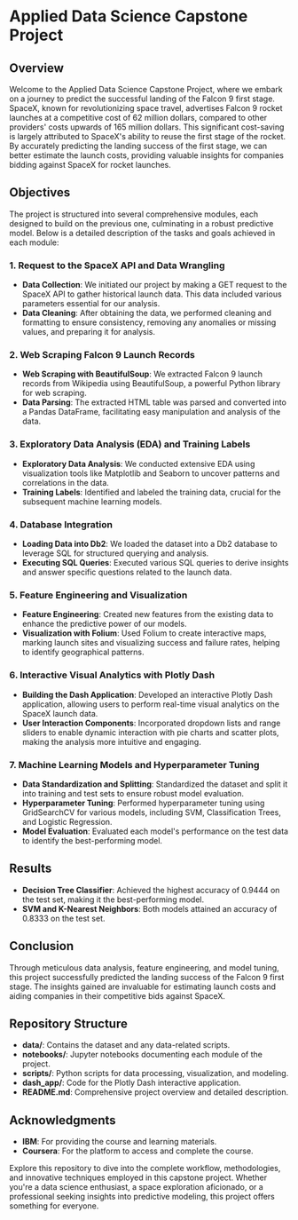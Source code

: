 # Applied Data Science Capstone Project

## Overview
Welcome to the Applied Data Science Capstone Project, where we embark on a journey to predict the successful landing of the Falcon 9 first stage. SpaceX, known for revolutionizing space travel, advertises Falcon 9 rocket launches at a competitive cost of 62 million dollars, compared to other providers' costs upwards of 165 million dollars. This significant cost-saving is largely attributed to SpaceX's ability to reuse the first stage of the rocket. By accurately predicting the landing success of the first stage, we can better estimate the launch costs, providing valuable insights for companies bidding against SpaceX for rocket launches.

## Objectives
The project is structured into several comprehensive modules, each designed to build on the previous one, culminating in a robust predictive model. Below is a detailed description of the tasks and goals achieved in each module:

### 1. Request to the SpaceX API and Data Wrangling
- **Data Collection**: We initiated our project by making a GET request to the SpaceX API to gather historical launch data. This data included various parameters essential for our analysis.
- **Data Cleaning**: After obtaining the data, we performed cleaning and formatting to ensure consistency, removing any anomalies or missing values, and preparing it for analysis.

### 2. Web Scraping Falcon 9 Launch Records
- **Web Scraping with BeautifulSoup**: We extracted Falcon 9 launch records from Wikipedia using BeautifulSoup, a powerful Python library for web scraping.
- **Data Parsing**: The extracted HTML table was parsed and converted into a Pandas DataFrame, facilitating easy manipulation and analysis of the data.

### 3. Exploratory Data Analysis (EDA) and Training Labels
- **Exploratory Data Analysis**: We conducted extensive EDA using visualization tools like Matplotlib and Seaborn to uncover patterns and correlations in the data.
- **Training Labels**: Identified and labeled the training data, crucial for the subsequent machine learning models.

### 4. Database Integration
- **Loading Data into Db2**: We loaded the dataset into a Db2 database to leverage SQL for structured querying and analysis.
- **Executing SQL Queries**: Executed various SQL queries to derive insights and answer specific questions related to the launch data.

### 5. Feature Engineering and Visualization
- **Feature Engineering**: Created new features from the existing data to enhance the predictive power of our models.
- **Visualization with Folium**: Used Folium to create interactive maps, marking launch sites and visualizing success and failure rates, helping to identify geographical patterns.

### 6. Interactive Visual Analytics with Plotly Dash
- **Building the Dash Application**: Developed an interactive Plotly Dash application, allowing users to perform real-time visual analytics on the SpaceX launch data.
- **User Interaction Components**: Incorporated dropdown lists and range sliders to enable dynamic interaction with pie charts and scatter plots, making the analysis more intuitive and engaging.

### 7. Machine Learning Models and Hyperparameter Tuning
- **Data Standardization and Splitting**: Standardized the dataset and split it into training and test sets to ensure robust model evaluation.
- **Hyperparameter Tuning**: Performed hyperparameter tuning using GridSearchCV for various models, including SVM, Classification Trees, and Logistic Regression.
- **Model Evaluation**: Evaluated each model's performance on the test data to identify the best-performing model.

## Results
- **Decision Tree Classifier**: Achieved the highest accuracy of 0.9444 on the test set, making it the best-performing model.
- **SVM and K-Nearest Neighbors**: Both models attained an accuracy of 0.8333 on the test set.

## Conclusion
Through meticulous data analysis, feature engineering, and model tuning, this project successfully predicted the landing success of the Falcon 9 first stage. The insights gained are invaluable for estimating launch costs and aiding companies in their competitive bids against SpaceX.

## Repository Structure
- **data/**: Contains the dataset and any data-related scripts.
- **notebooks/**: Jupyter notebooks documenting each module of the project.
- **scripts/**: Python scripts for data processing, visualization, and modeling.
- **dash_app/**: Code for the Plotly Dash interactive application.
- **README.md**: Comprehensive project overview and detailed description.

## Acknowledgments
- **IBM**: For providing the course and learning materials.
- **Coursera**: For the platform to access and complete the course.

Explore this repository to dive into the complete workflow, methodologies, and innovative techniques employed in this capstone project. Whether you're a data science enthusiast, a space exploration aficionado, or a professional seeking insights into predictive modeling, this project offers something for everyone.
